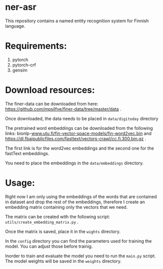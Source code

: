 # ner-asr

This repository contains a named entity recognition system for Finnish language.

# Requirements:
1. pytorch
2. pytorch-crf
3. gensim

# Download resources:
The finer-data can be downloaded from here: https://github.com/mpsilfve/finer-data/tree/master/data .

Once downloaded, the data needs to be placed in `data/digitoday` directory

The pretrained word embeddings can be downloaded from the following links: bionlp-www.utu.fi/fin-vector-space-models/fin-word2vec.bin and https://dl.fbaipublicfiles.com/fasttext/vectors-crawl/cc.fi.300.bin.gz .

The first link is for the word2vec embeddings and the second one for the fastText embeddings.

You need to place the embeddings in the `data/embeddings` directory.

# Usage:
Right now I am only using the embeddings of the words that are contained in dataset and drop the rest of the embeddings, therefore I create an embedding matrix containing only the vectors that we need.

The matrix can be created with the following script: `utils/create_embedding_matrix.py` .

Once the matrix is saved, place it in the `wights` directory.

In the `config` directory you can find the parameters used for training the model. You can adjust those before trainig.

Inorder to train and evaluate the model you need to run the `main.py` script.
The model weights will be saved in the `weights` directory.
